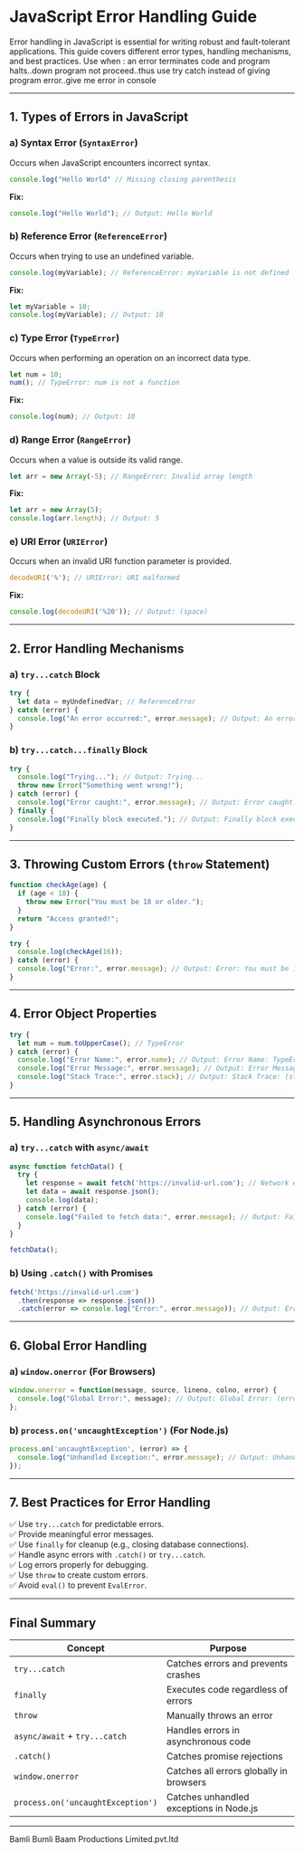 # JavaScript Error Handling Guide

Error handling in JavaScript is essential for writing robust and fault-tolerant applications. This guide covers different error types, handling mechanisms, and best practices.
Use when : 
an error terminates code and program halts..down program not proceed..thus use try catch
instead of giving program error..give me error in console


---

## **1. Types of Errors in JavaScript**

### **a) Syntax Error (`SyntaxError`)**
Occurs when JavaScript encounters incorrect syntax.
```javascript
console.log("Hello World" // Missing closing parenthesis
```
**Fix:**
```javascript
console.log("Hello World"); // Output: Hello World
```

### **b) Reference Error (`ReferenceError`)**
Occurs when trying to use an undefined variable.
```javascript
console.log(myVariable); // ReferenceError: myVariable is not defined
```
**Fix:**
```javascript
let myVariable = 10;
console.log(myVariable); // Output: 10
```

### **c) Type Error (`TypeError`)**
Occurs when performing an operation on an incorrect data type.
```javascript
let num = 10;
num(); // TypeError: num is not a function
```
**Fix:**
```javascript
console.log(num); // Output: 10
```

### **d) Range Error (`RangeError`)**
Occurs when a value is outside its valid range.
```javascript
let arr = new Array(-5); // RangeError: Invalid array length
```
**Fix:**
```javascript
let arr = new Array(5);
console.log(arr.length); // Output: 5
```

### **e) URI Error (`URIError`)**
Occurs when an invalid URI function parameter is provided.
```javascript
decodeURI('%'); // URIError: URI malformed
```
**Fix:**
```javascript
console.log(decodeURI('%20')); // Output: (space)
```

---

## **2. Error Handling Mechanisms**

### **a) `try...catch` Block**
```javascript
try {
  let data = myUndefinedVar; // ReferenceError
} catch (error) {
  console.log("An error occurred:", error.message); // Output: An error occurred: myUndefinedVar is not defined
}
```

### **b) `try...catch...finally` Block**
```javascript
try {
  console.log("Trying..."); // Output: Trying...
  throw new Error("Something went wrong!");
} catch (error) {
  console.log("Error caught:", error.message); // Output: Error caught: Something went wrong!
} finally {
  console.log("Finally block executed."); // Output: Finally block executed.
}
```

---

## **3. Throwing Custom Errors (`throw` Statement)**
```javascript
function checkAge(age) {
  if (age < 18) {
    throw new Error("You must be 18 or older.");
  }
  return "Access granted!";
}

try {
  console.log(checkAge(16));
} catch (error) {
  console.log("Error:", error.message); // Output: Error: You must be 18 or older.
}
```

---

## **4. Error Object Properties**
```javascript
try {
  let num = num.toUpperCase(); // TypeError
} catch (error) {
  console.log("Error Name:", error.name); // Output: Error Name: TypeError
  console.log("Error Message:", error.message); // Output: Error Message: Cannot read properties of undefined (reading 'toUpperCase')
  console.log("Stack Trace:", error.stack); // Output: Stack Trace: (stack trace info)
}
```

---

## **5. Handling Asynchronous Errors**

### **a) `try...catch` with `async/await`**
```javascript
async function fetchData() {
  try {
    let response = await fetch('https://invalid-url.com'); // Network error
    let data = await response.json();
    console.log(data);
  } catch (error) {
    console.log("Failed to fetch data:", error.message); // Output: Failed to fetch data: Failed to fetch
  }
}

fetchData();
```

### **b) Using `.catch()` with Promises**
```javascript
fetch('https://invalid-url.com')
  .then(response => response.json())
  .catch(error => console.log("Error:", error.message)); // Output: Error: Failed to fetch
```

---

## **6. Global Error Handling**

### **a) `window.onerror` (For Browsers)**
```javascript
window.onerror = function(message, source, lineno, colno, error) {
  console.log("Global Error:", message); // Output: Global Error: (error message)
};
```

### **b) `process.on('uncaughtException')` (For Node.js)**
```javascript
process.on('uncaughtException', (error) => {
  console.log("Unhandled Exception:", error.message); // Output: Unhandled Exception: (error message)
});
```

---

## **7. Best Practices for Error Handling**
✅ Use `try...catch` for predictable errors.  
✅ Provide meaningful error messages.  
✅ Use `finally` for cleanup (e.g., closing database connections).  
✅ Handle async errors with `.catch()` or `try...catch`.  
✅ Log errors properly for debugging.  
✅ Use `throw` to create custom errors.  
✅ Avoid `eval()` to prevent `EvalError`.  

---

## **Final Summary**
| Concept | Purpose |
|--------------------|---------|
| `try...catch` | Catches errors and prevents crashes |
| `finally` | Executes code regardless of errors |
| `throw` | Manually throws an error |
| `async/await` + `try...catch` | Handles errors in asynchronous code |
| `.catch()` | Catches promise rejections |
| `window.onerror` | Catches all errors globally in browsers |
| `process.on('uncaughtException')` | Catches unhandled exceptions in Node.js |

---
Bamli Bumli Baam Productions Limited.pvt.ltd 
